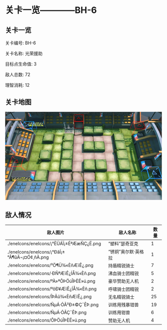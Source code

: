 # 关卡一览————BH-6


## 关卡一览

关卡编号: BH-6

关卡名称: 光荣援助

目标点生命值: 3

敌人总数: 72

理智消耗: 12


## 关卡地图
![BH-6](./oprMap/BH-6.png)

## 敌人情况

| 敌人图片 | 敌人名称 | 数量  |
|---------|-----|-----|
| ./eneIcons/eneIcons/¡°ËÜÁÏ¡±ÉªÆæÑÇ¿Ë.png| “塑料”瑟奇亚克  |   1  |
| ./eneIcons/eneIcons/¡°ÐâÍ­¡±°Â¶ûÄ¬¡¤Ó¢¸ñÀ­.png| “锈铜”奥尔默·英格拉  |   1  |
| ./eneIcons/eneIcons/³Ö¶Ü¾«ÈñÆïÊ¿.png| 持盾精锐骑士  |   7  |
| ./eneIcons/eneIcons/·ÐÑªÆïÊ¿ÍÅ¾«Èñ.png| 沸血骑士团精锐  |   5  |
| ./eneIcons/eneIcons/ºÀ»ªÔÞÖúÎÞÈË»ú.png| 豪华赞助无人机  |   2  |
| ./eneIcons/eneIcons/ºôÐ¥ÆïÊ¿ÍÅ¾«Èñ.png| 呼啸骑士团精锐  |   2  |
| ./eneIcons/eneIcons/ÎÞÃû¾«ÈñÆïÊ¿.png| 无名精锐骑士  |   25  |
| ./eneIcons/eneIcons/ÑµÁ·ÓÃ²Ð±©Ç¯ÊÞ.png| 训练用残暴钳兽  |   19  |
| ./eneIcons/eneIcons/ÑµÁ·ÓÃÇ¯ÊÞ.png| 训练用钳兽  |   6  |
| ./eneIcons/eneIcons/ÔÞÖúÎÞÈË»ú.png| 赞助无人机  |   4  |
